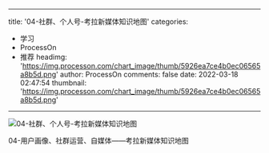 
---
title: '04-社群、个人号-考拉新媒体知识地图'
categories: 
 - 学习
 - ProcessOn
 - 推荐
headimg: 'https://img.processon.com/chart_image/thumb/5926ea7ce4b0ec06565a8b5d.png'
author: ProcessOn
comments: false
date: 2022-03-18 02:47:54
thumbnail: 'https://img.processon.com/chart_image/thumb/5926ea7ce4b0ec06565a8b5d.png'
---

<div>   
<img class="thumb" alt="04-社群、个人号-考拉新媒体知识地图" src="https://img.processon.com/chart_image/thumb/5926ea7ce4b0ec06565a8b5d.png" referrerpolicy="no-referrer">
<p>04-用户画像、社群运营、自媒体——考拉新媒体知识地图</p>  
</div>
            
